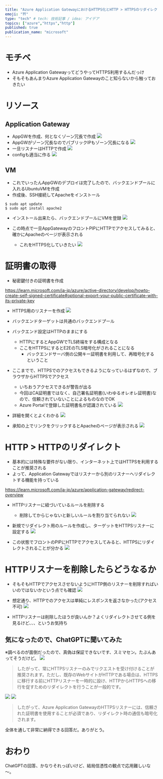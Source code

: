 ```yaml
---
title: "Azure Application GatewayにおけるHTTPS化とHTTP > HTTPSのリダイレクト"
emoji: "⛩️"
type: "tech" # tech: 技術記事 / idea: アイデア
topics: ["azure","https","http"]
published: true
publication_name: "microsoft"
---
```

# モチベ
- Azure Application GatewayってどうやってHTTPS利用するんだっけ
- そもそもあんまりAzure Application Gatewayのこと知らないから触っておきたい

# リソース
## Application Gateway
- AppGWを作成、何となくゾーン冗長で作成
![](/images/20230414-appgw/01.png)
- AppGWがゾーン冗長なのでパブリックIPもゾーン冗長になる
![](/images/20230414-appgw/02.png)
- 一旦リスナーはHTTPで作成
![](/images/20230414-appgw/03.png)
- configも適当に作る
![](/images/20230414-appgw/04.png)

## VM
- これでいったんAppGWのデプロイは完了したので、バックエンドプールに入れるUbuntuVMを作成
- 作成後、SSH接続してApacheをインストール
```
$ sudo apt update
$ sudo apt install apache2
```
- インストール出来たら、バックエンドプールにVMを登録
![](/images/20230414-appgw/05.png)

- この時点で一旦AppGatewayのフロントPIPにHTTPでアクセスしてみると、確かにApacheのページが表示される
    - これをHTTPS化していきたい
![](/images/20230414-appgw/06.png)

# 証明書の取得
- 秘密鍵付きの証明書を作成

https://learn.microsoft.com/ja-jp/azure/active-directory/develop/howto-create-self-signed-certificate#optional-export-your-public-certificate-with-its-private-key

- HTTPS用のリスナーを作成
![](/images/20230414-appgw/07.png)

- バックエンドターゲットは共通のバックエンドプール
- バックエンド設定はHTTPのままにする
	- HTTPにするとAppGWでTLS終端をする構成となる
	- ここをHTTPSにするとE2EのTLS暗号化がされることになる
		- バックエンドサーバ側の公開キー証明書を利用して、再暗号化するということ
- ここまでで、HTTPSでのアクセスもできるようになっているはずなので、ブラウザからHTTPSでアクセス
	- いちおうアクセスできるが警告が出る
	- 今回はCA証明書ではなく、自己署名証明書(いわゆるオレオレ証明書)なので、信頼されていないことによるものなのでOK
	- Azure Portalで登録した証明書名が認識されている
![](/images/20230414-appgw/08.png)

- 詳細を開くとよくわかる
![](/images/20230414-appgw/09.png)

- 承知の上でリンクをクリックするとApacheのページが表示される
![](/images/20230414-appgw/10.png)

# HTTP > HTTPのリダイレクト
- 基本的には特殊な要件がない限り、インターネット上ではHTTPSを利用することが推奨される
- よって、Application Gatewayではリスナーから別のリスナーへリダイレクトする機能を持っている

https://learn.microsoft.com/ja-jp/azure/application-gateway/redirect-overview

- HTTPリスナーに紐づいているルールを削除する
    - 削除してからじゃないと新しいルールを割り当てられない
![](/images/20230414-appgw/11.png)

- 新規でリダイレクト用のルールを作成し、ターゲットをHTTPSリスナーに設定する
![](/images/20230414-appgw/12.png)

- この状態でフロントのPIPにHTTPでアクセスしてみると、HTTPSにリダイレクトされることが分かる
![](/images/20230414-appgw/13.png)

# HTTPリスナーを削除したらどうなるか

- そもそもHTTPでアクセスさせないようにHTTP側のリスナーを削除すればいいのではないかという点でも確認
![](/images/20230414-appgw/14.png)

- 想定通り、HTTPでのアクセスは単純にレスポンスを返さなかった(アクセス不可)
![](/images/20230414-appgw/15.png)

- HTTPリスナーは削除したほうが良いんか？よくリダイレクトさせてる例を見るけど、、、というお気持ち

## 気になったので、ChatGPTに聞いてみた
※調べるのが面倒だったので、真偽は保証できないです、スミマセン。たぶんあってそうだけど。
![](/images/20230414-appgw/16.png)
> したがって、常にHTTPSリスナーのみでリクエストを受け付けることが推奨されます。ただし、既存のWebサイトがHTTPである場合は、HTTPSに移行する前にHTTPリスナーを一時的に設け、HTTPからHTTPSへの移行を促すためのリダイレクトを行うことが一般的です。

![](/images/20230414-appgw/17.png)
![](/images/20230414-appgw/18.png)
> したがって、Azure Application GatewayのHTTPSリスナーには、信頼された証明書を使用することが必須であり、リダイレクト時の通信も暗号化されます。

全体を通して非常に納得できる回答だ。ありがとう。

# おわり
ChatGPTの回答、かなりそれっぽいけど、結局信憑性の観点で応用難しいな～。


